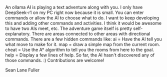 An ollama AI is playing a text adventure along with you.
I only have DeepSeek-r1 on my PC right now because it is small.
You can enter commands or allow the AI to choose what to do.
I want to keep developing this and adding other commands and activities.
I think it would be awesome to have two AIs meet, etc.
The adventure game itself is pretty self-explanatory.
There are areas connected to other areas with directional commands.
There are a few hidden commands like:
ai = Have the AI tell you what move to make for it.
map = draw a simple map from the current room.
cheat = Use the A* algorithm to tell you the rooms from here to the goal.
help = Display a few lines of help.
So far, the AI hasn't discovered any of those commands. :)
Contributions are welcome!

Sean Lane Fuller
